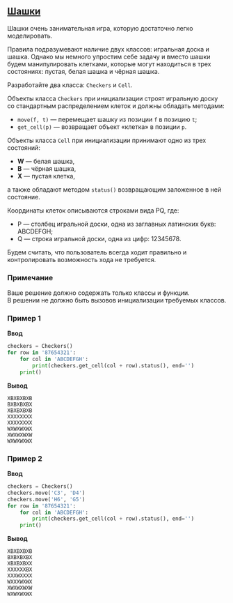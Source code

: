 ## [Шашки](../../../solutions/5.1/51_h.py)

Шашки очень занимательная игра, которую достаточно легко моделировать.

Правила подразумевают наличие двух классов: игральная доска и шашка. Однако мы немного упростим себе задачу и вместо шашки будем манипулировать клетками, которые могут находиться в трех состояниях: пустая, белая шашка и чёрная шашка.

Разработайте два класса: `Checkers` и `Cell`.

Объекты класса `Checkers` при инициализации строят игральную доску со стандартным распределением клеток и должны обладать методами:

- `move(f, t)` — перемещает шашку из позиции `f` в позицию `t`;
- `get_cell(p)` — возвращает объект «клетка» в позиции `p`.

Объекты класса `Cell` при инициализации принимают одно из трех состояний:
- __W__ — белая шашка,
- __B__ — чёрная шашка,
- __X__ — пустая клетка,

а также обладают методом `status()` возвращающим заложенное в ней состояние.

Координаты клеток описываются строками вида PQ, где:

- P — столбец игральной доски, одна из заглавных латинских букв: ABCDEFGH;
- Q — строка игральной доски, одна из цифр: 12345678.

Будем считать, что пользователь всегда ходит правильно и контролировать возможность хода не требуется.

### Примечание

Ваше решение должно содержать только классы и функции.\
В решении не должно быть вызовов инициализации требуемых классов.

### Пример 1

__Ввод__
```python
checkers = Checkers()
for row in '87654321':
    for col in 'ABCDEFGH':
        print(checkers.get_cell(col + row).status(), end='')
    print()
```

__Вывод__
```plaintext
XBXBXBXB
BXBXBXBX
XBXBXBXB
XXXXXXXX
XXXXXXXX
WXWXWXWX
XWXWXWXW
WXWXWXWX
```

### Пример 2

__Ввод__
```python
checkers = Checkers()
checkers.move('C3', 'D4')
checkers.move('H6', 'G5')
for row in '87654321':
    for col in 'ABCDEFGH':
        print(checkers.get_cell(col + row).status(), end='')
    print()
```

__Вывод__
```plaintext
XBXBXBXB
BXBXBXBX
XBXBXBXX
XXXXXXBX
XXXWXXXX
WXXXWXWX
XWXWXWXW
WXWXWXWX
```
